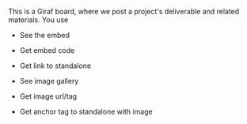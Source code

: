 This is a Giraf board, where we post a project's deliverable and related materials. You use

- See the embed
- Get embed code
- Get link to standalone

- See image gallery
- Get image url/tag 
- Get anchor tag to standalone with image

<embedder/>
